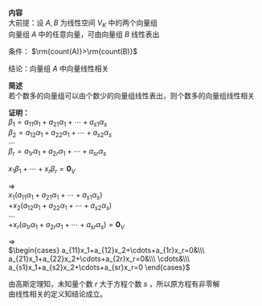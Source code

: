 **内容**  
大前提：设 $A,B$ 为线性空间 $V_K$ 中的两个向量组  
向量组 $A$ 中的任意向量，可由向量组 $B$ 线性表出  
  
条件： $\rm{count(A)}>\rm{count(B)}$   
  
结论：向量组 $A$ 中向量线性相关  
  
**简述**  
若个数多的向量组可以由个数少的向量组线性表出，则个数多的向量组线性相关  
  
**证明：**  
 $\beta_1=a_{11}\alpha_1+a_{21}\alpha_1+\cdots+a_{s1}\alpha_s$   
 $\beta_2=a_{12}\alpha_1+a_{22}\alpha_1+\cdots+a_{s2}\alpha_s$   
 $\cdots$   
 $\beta_r=a_{1r}\alpha_1+a_{2r}\alpha_1+\cdots+a_{sr}\alpha_s$   
  
 $x_1\beta_1+\cdots+x_r\beta_r=\mathbf0_V$   
  
 $\Rightarrow$   
 $x_1(a_{11}\alpha_1+a_{21}\alpha_1+\cdots+a_{s1}\alpha_s)$   
 $+x_2(a_{12}\alpha_1+a_{22}\alpha_1+\cdots+a_{s2}\alpha_s)$   
 $\cdots$   
 $+x_r(a_{1r}\alpha_1+a_{2r}\alpha_1+\cdots+a_{sr}\alpha_s)  
=\mathbf0_V$   
  
 $\Rightarrow$   
 $\begin{cases}  
a_{11}x_1+a_{12}x_2+\cdots+a_{1r}x_r=0&\\\   
a_{21}x_1+a_{22}x_2+\cdots+a_{2r}x_r=0&\\\   
\cdots&\\\   
a_{s1}x_1+a_{s2}x_2+\cdots+a_{sr}x_r=0  
\end{cases}$   
  
由高斯定理知，未知量个数 $r$ 大于方程个数 $s$ ，所以原方程有非零解  
由线性相关的定义知结论成立。  

